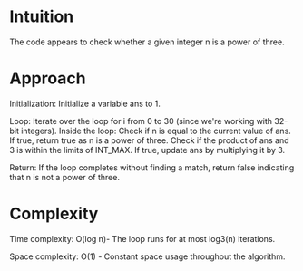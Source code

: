 # Intuition
The code appears to check whether a given integer n is a power of three.

# Approach

  Initialization:
    Initialize a variable ans to 1.
    
  Loop:
  Iterate over the loop for i from 0 to 30 (since we're working with 32-bit integers).
  Inside the loop:
    Check if n is equal to the current value of ans.
      If true, return true as n is a power of three.
    Check if the product of ans and 3 is within the limits of INT_MAX.
      If true, update ans by multiplying it by 3.
      
  Return:
  If the loop completes without finding a match, return false indicating that n is not a power of three.
  
# Complexity
  Time complexity:
    O(log n)- The loop runs for at most log3(n) iterations.
    
  Space complexity:
    O(1) - Constant space usage throughout the algorithm.
